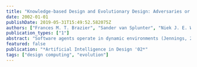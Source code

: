 ```yaml
---
title: "Knowledge-based Design and Evolutionary Design: Adversaries or Compatriots?"
date: 2002-01-01
publishDate: 2019-05-31T15:49:52.582075Z
authors: ["Frances M. T. Brazier", "Sander van Splunter", "Niek J. E. Wijngaards"]
publication_types: ["1"]
abstract: "Software agents operate in dynamic environments (Jennings, 2000). Within its environment an agent, however, may also be a dynamic artefact: a dynamic artefact that may autonomously decide to adapt, or to be adapted due to changes in its environment. These adaptations may be performed by the agent itself, i.e., a self-modifying agent, or by an external service, e.g., an agent factory. It may be up to the agent to choose the service provider. In all cases adaptive agents need to be prepared for adaptation when first created (e.g. compositional design is one of the prerequisites).  In evolutionary computation (Saunders and Gero, 2001) agents are often seen as individuals within a population, where individual agents can be adapted or combined to form new agents. An important difference between an agent factory and evolutionary computation is that the agent factory is based on explicit knowledge, and evolutionary computation on implicit knowledge or none at all (completely random).  The goal of this position paper is to discuss both approaches with respect to how evolution and adaptation are dealt with. Potential `crossovers' between the two approaches are explored."
featured: false
publication: "*Artificial Intelligence in Design '02*"
tags: ["design computing", "evolution"]
---
```


